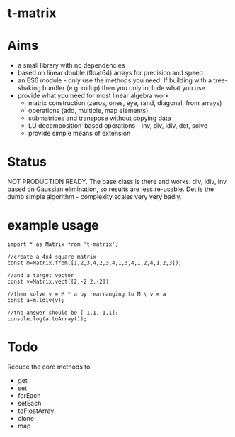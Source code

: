 # t-matrix

# Aims
- a small library with no dependencies
- based on linear double (float64) arrays for precision and speed
- an ES6 module - only use the methods you need.  If building with a tree-shaking bundler (e.g. rollup) then you only include what you use.
- provide what you need for most linear algebra work
  - matrix construction (zeros, ones, eye, rand, diagonal, from arrays)
  - operations (add, multiple, map elements)
  - submatrices and transpose without copying data
  - LU decomposition-based operations - inv, div, ldiv, det, solve
  - provide simple means of extension

# Status
NOT PRODUCTION READY.  The base class is there and works.  div, ldiv, inv based on Gaussian elimination, so results are less re-usable.
Det is the dumb simple algorithm - complexity scales very very badly.

# example usage

```
import * as Matrix from 't-matrix';

//create a 4x4 square matrix
const m=Matrix.from([1,2,3,4,2,3,4,1,3,4,1,2,4,1,2,3]);

//and a target vector
const v=Matrix.vect([2,-2,2,-2])

//then solve v = M * a by rearranging to M \ v = a
const a=m.ldiv(v);

//the answer should be [-1,1,-1,1];
console.log(a.toArray());
```

# Todo
Reduce the core methods to:
* get
* set
* forEach
* setEach
* toFloatArray
* clone
* map